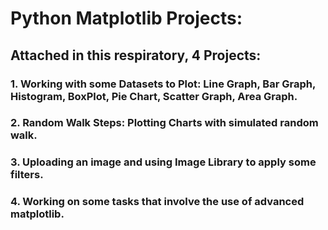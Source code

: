 # Python Matplotlib Projects:
## Attached in this respiratory, 4 Projects:
###  1. Working with some Datasets to Plot: Line Graph, Bar Graph, Histogram, BoxPlot, Pie Chart, Scatter Graph, Area Graph.
###  2. Random Walk Steps: Plotting Charts  with simulated random walk.
###  3. Uploading an image and using Image Library to apply some filters.
###  4. Working on some tasks that involve the use of advanced matplotlib.
